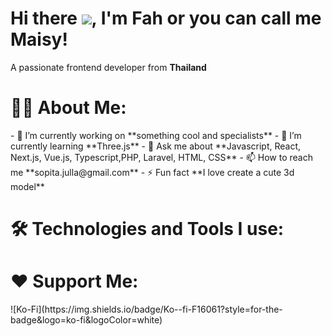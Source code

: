 <h1 align="left">Hi there <img src="110234147-e3259600-7f4e-11eb-95be-0c4047144dea.gif" />, I'm Fah or you can call me Maisy!</h1>

<p align="left">A passionate frontend developer from <b> Thailand</b></p>

<h1 align="left">👩🏻 About Me:</h3>
- 🔭 I’m currently working on **something cool and specialists**
- 🌱 I’m currently learning **Three.js**
- 💬 Ask me about **Javascript, React, Next.js, Vue.js, Typescript,PHP, Laravel, HTML, CSS**
- 📫 How to reach me **sopita.julla@gmail.com**
- ⚡ Fun fact **I love create a cute 3d model**

<h1 align="left">🛠️ Technologies and Tools I use:</h3>
<p align="left">
  
</p>

<h1 align="left">❤️ Support Me:</h3>
<p>![Ko-Fi](https://img.shields.io/badge/Ko--fi-F16061?style=for-the-badge&logo=ko-fi&logoColor=white)</p>
